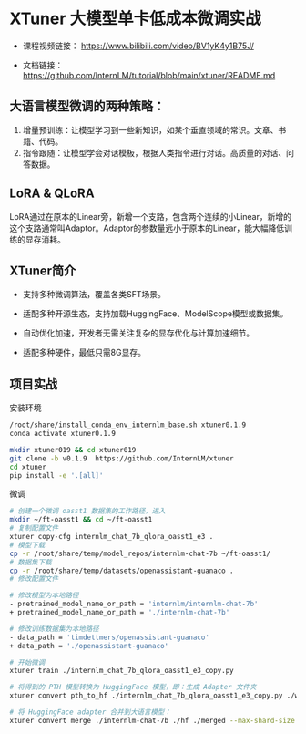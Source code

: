 # XTuner 大模型单卡低成本微调实战

* 课程视频链接：
https://www.bilibili.com/video/BV1yK4y1B75J/

* 文档链接：
https://github.com/InternLM/tutorial/blob/main/xtuner/README.md

## 大语言模型微调的两种策略：
1. 增量预训练：让模型学习到一些新知识，如某个垂直领域的常识。文章、书籍、代码。
2. 指令跟随：让模型学会对话模板，根据人类指令进行对话。高质量的对话、问答数据。

## LoRA & QLoRA
LoRA通过在原本的Linear旁，新增一个支路，包含两个连续的小Linear，新增的这个支路通常叫Adaptor。Adaptor的参数量远小于原本的Linear，能大幅降低训练的显存消耗。

## XTuner简介

* 支持多种微调算法，覆盖各类SFT场景。

* 适配多种开源生态，支持加载HuggingFace、ModelScope模型或数据集。

* 自动优化加速，开发者无需关注复杂的显存优化与计算加速细节。

* 适配多种硬件，最低只需8G显存。

## 项目实战

安装环境

```bash
/root/share/install_conda_env_internlm_base.sh xtuner0.1.9
conda activate xtuner0.1.9

mkdir xtuner019 && cd xtuner019
git clone -b v0.1.9  https://github.com/InternLM/xtuner
cd xtuner
pip install -e '.[all]'
```

微调

```bash
# 创建一个微调 oasst1 数据集的工作路径，进入
mkdir ~/ft-oasst1 && cd ~/ft-oasst1
# 复制配置文件
xtuner copy-cfg internlm_chat_7b_qlora_oasst1_e3 .
# 模型下载
cp -r /root/share/temp/model_repos/internlm-chat-7b ~/ft-oasst1/
# 数据集下载
cp -r /root/share/temp/datasets/openassistant-guanaco .
# 修改配置文件

# 修改模型为本地路径
- pretrained_model_name_or_path = 'internlm/internlm-chat-7b'
+ pretrained_model_name_or_path = './internlm-chat-7b'

# 修改训练数据集为本地路径
- data_path = 'timdettmers/openassistant-guanaco'
+ data_path = './openassistant-guanaco'

# 开始微调
xtuner train ./internlm_chat_7b_qlora_oasst1_e3_copy.py

# 将得到的 PTH 模型转换为 HuggingFace 模型，即：生成 Adapter 文件夹
xtuner convert pth_to_hf ./internlm_chat_7b_qlora_oasst1_e3_copy.py ./work_dirs/internlm_chat_7b_qlora_oasst1_e3_copy/epoch_1.pth ./hf

# 将 HuggingFace adapter 合并到大语言模型：
xtuner convert merge ./internlm-chat-7b ./hf ./merged --max-shard-size 2GB
```